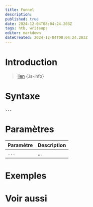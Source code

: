 ```yaml
---
title: Funnel
description: 
published: true
date: 2024-12-04T08:04:24.203Z
tags: htb, writeups
editor: markdown
dateCreated: 2024-12-04T08:04:24.203Z
---
```


# Introduction

>  [lien](https://leo-mathy.fr)
{.is-info}

# Syntaxe

`...`

# Paramètres

| Paramètre | Description |
| --------- | ----------- |
| `...`     | ...         |

# Exemples

# Voir aussi
